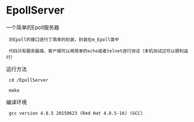 # EpollServer
一个简单的Epoll服务器

     对Epoll的接口进行了简单的封装，封装在m_Epoll类中
     
     代码只有服务器端，客户端可以用简单的echo或者telnet进行测试（本机测试过可以顺利运行）
     
运行方法

     cd /EpollServer
     
     make
     
编译环境

     gcc version 4.8.5 20150623 (Red Hat 4.8.5-16) (GCC)
